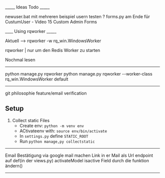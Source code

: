 _____ Ideas Todo _____

newuser.bat mit mehreren beispiel usern testen ?
forms.py am Ende für CustumUser - Video 15  Custom Admin Forms

____ Using rqworker _____


Aktuell --> rqworker -w rq_win.WindowsWorker

rqworker | nur um den Redis Worker zu starten

Nochmal lesen
___
python manage.py rqworker
python manage.py rqworker --worker-class rq_win.WindowsWorker default
___

git philosophie feature/email verification

## Setup

1. Collect static Files
    - Create env: ```python -m venv env```
    - ACtivateenv with: ```source env/bin/activate```
    - In ```settings.py``` define ```STATIC_ROOT```
    - Run ```python manage,py collectstatic```


__________________

Email Bestätigung via google mail machen 
Link in er Mail als Url endpoint auf def(in der views.py) activateModel isactive Field durch die funktion ändern()



____________________________
